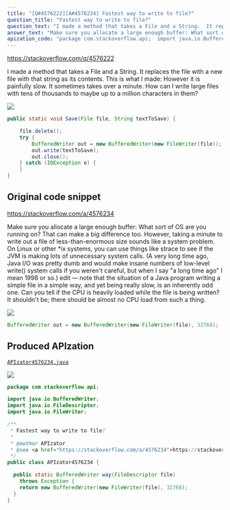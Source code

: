 ```yaml
---
title: "[Q#4576222][A#4576234] Fastest way to write to file?"
question_title: "Fastest way to write to file?"
question_text: "I made a method that takes a File and a String.  It replaces the file with a new file with that string as its contents. This is what I made: However it is painfully slow.  It sometimes takes over a minute. How can I write large files with tens of thousands to maybe up to a million characters in them?"
answer_text: "Make sure you allocate a large enough buffer: What sort of OS are you running on?  That can make a big difference too.  However, taking a minute to write out a file of less-than-enormous size sounds like a system problem.  On Linux or other *ix systems, you can use things like strace to see if the JVM is making lots of unnecessary system calls. (A very long time ago, Java I/O was pretty dumb and would make insane numbers of low-level write() system calls if you weren't careful, but when I say \"a long time ago\" I mean 1998 or so.) edit — note that the situation of a Java program writing a simple file in a simple way, and yet being really slow, is an inherently odd one.  Can you tell if the CPU is heavily  loaded while the file is being written?  It shouldn't be; there should be almost no CPU load from such a thing."
apization_code: "package com.stackoverflow.api;  import java.io.BufferedWriter; import java.io.FileDescriptor; import java.io.FileWriter;  /**  * Fastest way to write to file?  *  * @author APIzator  * @see <a href=\"https://stackoverflow.com/a/4576234\">https://stackoverflow.com/a/4576234</a>  */ public class APIzator4576234 {    public static BufferedWriter way(FileDescriptor file)     throws Exception {     return new BufferedWriter(new FileWriter(file), 32768);   } }"
---
```


https://stackoverflow.com/q/4576222

I made a method that takes a File and a String.  It replaces the file with a new file with that string as its contents.
This is what I made:
However it is painfully slow.  It sometimes takes over a minute.
How can I write large files with tens of thousands to maybe up to a million characters in them?


<div class="code-logo"><img src="/stackoverflow.png" /></div>

```java
public static void Save(File file, String textToSave) {

    file.delete();
    try {
        BufferedWriter out = new BufferedWriter(new FileWriter(file));
        out.write(textToSave);
        out.close();
    } catch (IOException e) {
    }
}
```


## Original code snippet

https://stackoverflow.com/a/4576234

Make sure you allocate a large enough buffer:
What sort of OS are you running on?  That can make a big difference too.  However, taking a minute to write out a file of less-than-enormous size sounds like a system problem.  On Linux or other *ix systems, you can use things like strace to see if the JVM is making lots of unnecessary system calls. (A very long time ago, Java I/O was pretty dumb and would make insane numbers of low-level write() system calls if you weren&#x27;t careful, but when I say &quot;a long time ago&quot; I mean 1998 or so.)
edit — note that the situation of a Java program writing a simple file in a simple way, and yet being really slow, is an inherently odd one.  Can you tell if the CPU is heavily  loaded while the file is being written?  It shouldn&#x27;t be; there should be almost no CPU load from such a thing.

<div class="code-logo"><img src="/stackoverflow.png" /></div>

```java
BufferedWriter out = new BufferedWriter(new FileWriter(file), 32768);
```

## Produced APIzation

[`APIzator4576234.java`](https://github.com/pasqualesalza/apization/raw/main/data/search/APIzator4576234.java)

<div class="code-logo"><img src="/apizator.png" /></div>

```java
package com.stackoverflow.api;

import java.io.BufferedWriter;
import java.io.FileDescriptor;
import java.io.FileWriter;

/**
 * Fastest way to write to file?
 *
 * @author APIzator
 * @see <a href="https://stackoverflow.com/a/4576234">https://stackoverflow.com/a/4576234</a>
 */
public class APIzator4576234 {

  public static BufferedWriter way(FileDescriptor file)
    throws Exception {
    return new BufferedWriter(new FileWriter(file), 32768);
  }
}

```